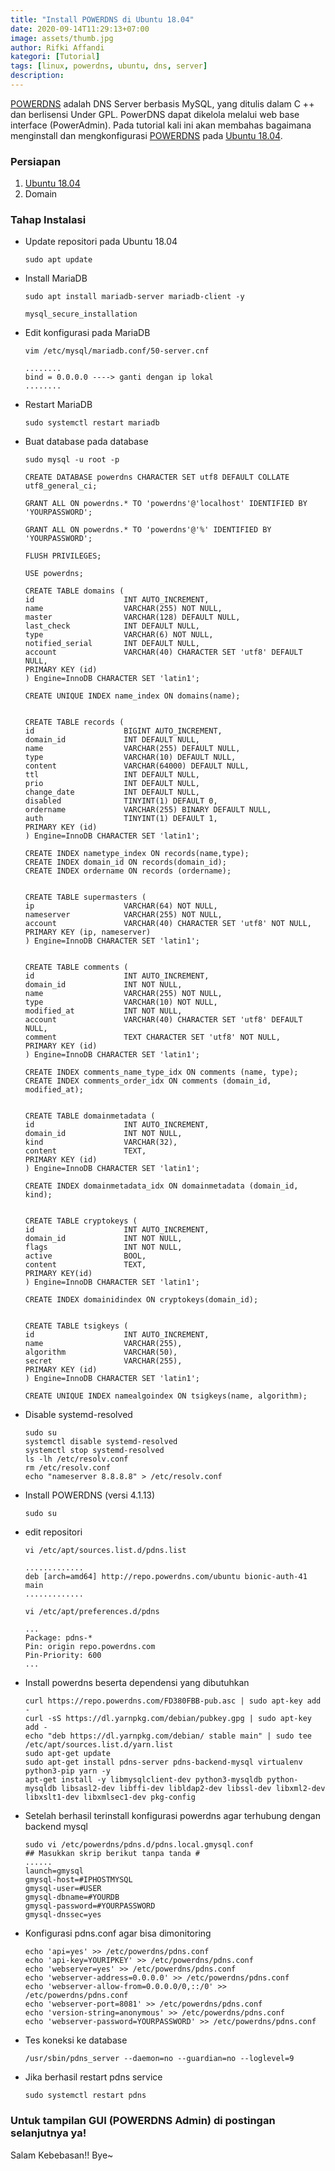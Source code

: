 ```yaml
---
title: "Install POWERDNS di Ubuntu 18.04"
date: 2020-09-14T11:29:13+07:00
image: assets/thumb.jpg
author: Rifki Affandi
kategori: [Tutorial]
tags: [linux, powerdns, ubuntu, dns, server]
description: 
---
```

[POWERDNS](https://www.powerdns.com/) adalah DNS Server berbasis MySQL, yang ditulis dalam C ++ dan berlisensi Under GPL. PowerDNS dapat dikelola melalui web base interface (PowerAdmin). Pada tutorial kali ini akan membahas bagaimana menginstall dan mengkonfigurasi [POWERDNS](https://www.powerdns.com) pada [Ubuntu 18.04](http://kambing.ui.ac.id/iso/ubuntu/releases/bionic/). 

### Persiapan
1. [Ubuntu 18.04](http://kambing.ui.ac.id/iso/ubuntu/releases/bionic/)
2. Domain

### Tahap Instalasi
- Update repositori pada Ubuntu 18.04
    ```
    sudo apt update 
    ```
- Install MariaDB
    ```
    sudo apt install mariadb-server mariadb-client -y
    ```
    ```
    mysql_secure_installation
    ```
- Edit konfigurasi pada MariaDB
    ```
    vim /etc/mysql/mariadb.conf/50-server.cnf
    ```
    ```
    ........
    bind = 0.0.0.0 ----> ganti dengan ip lokal
    ........
    ```
- Restart MariaDB
    ```
    sudo systemctl restart mariadb
    ```
- Buat database pada database
    ```
    sudo mysql -u root -p 
    ```
    ```
    CREATE DATABASE powerdns CHARACTER SET utf8 DEFAULT COLLATE utf8_general_ci;
    ```
    ```
    GRANT ALL ON powerdns.* TO 'powerdns'@'localhost' IDENTIFIED BY 'YOURPASSWORD';
    ```
    ```
    GRANT ALL ON powerdns.* TO 'powerdns'@'%' IDENTIFIED BY 'YOURPASSWORD';
    ```
    ```
    FLUSH PRIVILEGES;
    ```
    ```
    USE powerdns; 
    ```
    ```
    CREATE TABLE domains (
    id                    INT AUTO_INCREMENT,
    name                  VARCHAR(255) NOT NULL,
    master                VARCHAR(128) DEFAULT NULL,
    last_check            INT DEFAULT NULL,
    type                  VARCHAR(6) NOT NULL,
    notified_serial       INT DEFAULT NULL,
    account               VARCHAR(40) CHARACTER SET 'utf8' DEFAULT NULL,
    PRIMARY KEY (id)
    ) Engine=InnoDB CHARACTER SET 'latin1';

    CREATE UNIQUE INDEX name_index ON domains(name);


    CREATE TABLE records (
    id                    BIGINT AUTO_INCREMENT,
    domain_id             INT DEFAULT NULL,
    name                  VARCHAR(255) DEFAULT NULL,
    type                  VARCHAR(10) DEFAULT NULL,
    content               VARCHAR(64000) DEFAULT NULL,
    ttl                   INT DEFAULT NULL,
    prio                  INT DEFAULT NULL,
    change_date           INT DEFAULT NULL,
    disabled              TINYINT(1) DEFAULT 0,
    ordername             VARCHAR(255) BINARY DEFAULT NULL,
    auth                  TINYINT(1) DEFAULT 1,
    PRIMARY KEY (id)
    ) Engine=InnoDB CHARACTER SET 'latin1';

    CREATE INDEX nametype_index ON records(name,type);
    CREATE INDEX domain_id ON records(domain_id);
    CREATE INDEX ordername ON records (ordername);


    CREATE TABLE supermasters (
    ip                    VARCHAR(64) NOT NULL,
    nameserver            VARCHAR(255) NOT NULL,
    account               VARCHAR(40) CHARACTER SET 'utf8' NOT NULL,
    PRIMARY KEY (ip, nameserver)
    ) Engine=InnoDB CHARACTER SET 'latin1';


    CREATE TABLE comments (
    id                    INT AUTO_INCREMENT,
    domain_id             INT NOT NULL,
    name                  VARCHAR(255) NOT NULL,
    type                  VARCHAR(10) NOT NULL,
    modified_at           INT NOT NULL,
    account               VARCHAR(40) CHARACTER SET 'utf8' DEFAULT NULL,
    comment               TEXT CHARACTER SET 'utf8' NOT NULL,
    PRIMARY KEY (id)
    ) Engine=InnoDB CHARACTER SET 'latin1';

    CREATE INDEX comments_name_type_idx ON comments (name, type);
    CREATE INDEX comments_order_idx ON comments (domain_id, modified_at);


    CREATE TABLE domainmetadata (
    id                    INT AUTO_INCREMENT,
    domain_id             INT NOT NULL,
    kind                  VARCHAR(32),
    content               TEXT,
    PRIMARY KEY (id)
    ) Engine=InnoDB CHARACTER SET 'latin1';

    CREATE INDEX domainmetadata_idx ON domainmetadata (domain_id, kind);


    CREATE TABLE cryptokeys (
    id                    INT AUTO_INCREMENT,
    domain_id             INT NOT NULL,
    flags                 INT NOT NULL,
    active                BOOL,
    content               TEXT,
    PRIMARY KEY(id)
    ) Engine=InnoDB CHARACTER SET 'latin1';

    CREATE INDEX domainidindex ON cryptokeys(domain_id);


    CREATE TABLE tsigkeys (
    id                    INT AUTO_INCREMENT,
    name                  VARCHAR(255),
    algorithm             VARCHAR(50),
    secret                VARCHAR(255),
    PRIMARY KEY (id)
    ) Engine=InnoDB CHARACTER SET 'latin1';

    CREATE UNIQUE INDEX namealgoindex ON tsigkeys(name, algorithm);
    ```
- Disable systemd-resolved
    ```
    sudo su
    systemctl disable systemd-resolved
    systemctl stop systemd-resolved
    ls -lh /etc/resolv.conf 
    rm /etc/resolv.conf
    echo "nameserver 8.8.8.8" > /etc/resolv.conf
    ```
- Install POWERDNS (versi 4.1.13)
    ```
    sudo su
    ```
- edit repositori 
    ```
    vi /etc/apt/sources.list.d/pdns.list
    ```
    ```
    .............
    deb [arch=amd64] http://repo.powerdns.com/ubuntu bionic-auth-41 main
    .............
    ```
    ```
    vi /etc/apt/preferences.d/pdns
    ```
    ```
    ...
    Package: pdns-*
    Pin: origin repo.powerdns.com
    Pin-Priority: 600
    ...
    ```
- Install powerdns beserta dependensi yang dibutuhkan
    ```
    curl https://repo.powerdns.com/FD380FBB-pub.asc | sudo apt-key add - 
    curl -sS https://dl.yarnpkg.com/debian/pubkey.gpg | sudo apt-key add -
    echo "deb https://dl.yarnpkg.com/debian/ stable main" | sudo tee /etc/apt/sources.list.d/yarn.list
    sudo apt-get update
    sudo apt-get install pdns-server pdns-backend-mysql virtualenv python3-pip yarn -y
    apt-get install -y libmysqlclient-dev python3-mysqldb python-mysqldb libsasl2-dev libffi-dev libldap2-dev libssl-dev libxml2-dev libxslt1-dev libxmlsec1-dev pkg-config
    ```
- Setelah berhasil terinstall konfigurasi powerdns agar terhubung dengan backend mysql
    ```
    sudo vi /etc/powerdns/pdns.d/pdns.local.gmysql.conf
    ## Masukkan skrip berikut tanpa tanda #
    ......
    launch=gmysql
    gmysql-host=#IPHOSTMYSQL
    gmysql-user=#USER
    gmysql-dbname=#YOURDB
    gmysql-password=#YOURPASSWORD
    gmysql-dnssec=yes
    ```
- Konfigurasi pdns.conf agar bisa dimonitoring 
    ```
    echo 'api=yes' >> /etc/powerdns/pdns.conf
    echo 'api-key=YOURIPKEY' >> /etc/powerdns/pdns.conf
    echo 'webserver=yes' >> /etc/powerdns/pdns.conf
    echo 'webserver-address=0.0.0.0' >> /etc/powerdns/pdns.conf
    echo 'webserver-allow-from=0.0.0.0/0,::/0' >> /etc/powerdns/pdns.conf
    echo 'webserver-port=8081' >> /etc/powerdns/pdns.conf
    echo 'version-string=anonymous' >> /etc/powerdns/pdns.conf
    echo 'webserver-password=YOURPASSWORD' >> /etc/powerdns/pdns.conf
    ```
- Tes koneksi ke database
    ```
    /usr/sbin/pdns_server --daemon=no --guardian=no --loglevel=9
    ```
- Jika berhasil restart pdns service
    ```
    sudo systemctl restart pdns
    ```
### Untuk tampilan GUI (POWERDNS Admin) di postingan selanjutnya ya!

Salam Kebebasan!!
Bye~
